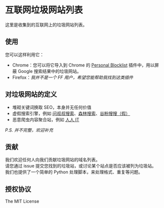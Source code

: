 # 互联网垃圾网站列表

这里是收集到的互联网上的垃圾网站列表。

## 使用
您可以这样利用它：
* Chrome：您可以将它导入到 Chrome 的 [Personal Blocklist](https://chrome.google.com/webstore/detail/nolijncfnkgaikbjbdaogikpmpbdcdef) 插件中，用以屏蔽 Google 搜索结果中的垃圾网站。
* Firefox：*我并不是一个 FF 用户，希望您能帮助我找到这类插件*

## 对垃圾网站的定义

* 堆砌关键词换取 SEO，本身并无任何价值
* 虚假搜索引擎，例如 [问叔叔搜索](http://wenshushu.com/?q=abc)、[森林搜索](http://senlinso.com/k/abc)、[谷粉搜搜（假）](http://gfsoso.99lb.net/)
* 恶意爬虫内容聚合站，例如 [人人 IT](http://fanli7.net/index.html)

*P.S. 并不完整，欢迎补充*

## 贡献

我们欢迎任何人向我们贡献垃圾网站的域名列表。  
请您通过 issue 提交您找到的垃圾站，或讨论某个站点是否应该被列为垃圾站。
我们也提供了一个简单的 Python 处理脚本，来处理格式、重复等问题。

## 授权协议

The MIT License
